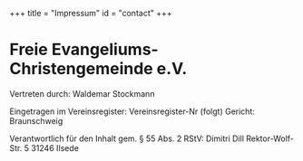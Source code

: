 +++
title = "Impressum"
id = "contact"
+++

# Freie Evangeliums-Christengemeinde e.V.

Vertreten durch:
Waldemar Stockmann

Eingetragen im Vereinsregister:
Vereinsregister-Nr (folgt)
Gericht: Braunschweig

Verantwortlich für den Inhalt gem. § 55 Abs. 2 RStV:
Dimitri Dill
Rektor-Wolf-Str. 5
31246 Ilsede 
